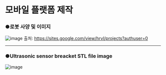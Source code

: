# 모바일 플랫폼 제작

### ●로봇 사양 및 이미지
![image](https://user-images.githubusercontent.com/47591345/61693665-f3353580-ad6a-11e9-8d81-472c5fff82e1.png)
출처: https://sites.google.com/view/hrvl/projects?authuser=0
***
### ●Ultrasonic sensor breacket STL file image
![image](https://user-images.githubusercontent.com/47591345/61581598-6ff1c500-ab5b-11e9-82d9-580ab5411cd4.png)
